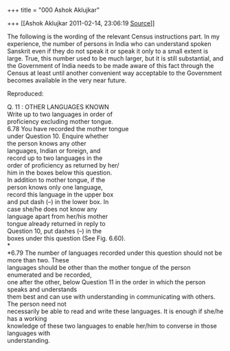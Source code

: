 +++
title = "000 Ashok Aklujkar"

+++
[[Ashok Aklujkar	2011-02-14, 23:06:19 [Source](https://groups.google.com/g/bvparishat/c/YITqQrBqHdU)]]



The following is the wording of the relevant Census instructions part. In my experience, the number of persons in India who can understand spoken Sanskrit even if they do not speak it or speak it only to a small extent is large. True, this number used to be much larger, but it is still substantial, and the Government of India needs to be made aware of this fact through the Census at least until another convenient way acceptable to the Government becomes available in the very near future.

  

  

Reproduced:

  

Q. 11 : OTHER LANGUAGES KNOWN  
Write up to two languages in order of  
proficiency excluding mother tongue.  
6.78 You have recorded the mother tongue  
under Question 10. Enquire whether  
the person knows any other  
languages, Indian or foreign, and  
record up to two languages in the  
order of proficiency as returned by her/  
him in the boxes below this question.  
In addition to mother tongue, if the  
person knows only one language,  
record this language in the upper box  
and put dash (–) in the lower box. In  
case she/he does not know any  
language apart from her/his mother  
tongue already returned in reply to  
Question 10, put dashes (–) in the  
boxes under this question (See Fig. 6.60).  
*  
*6.79 The number of languages recorded under this question should not be more than two. These  
languages should be other than the mother tongue of the person enumerated and be recorded,  
one after the other, below Question 11 in the order in which the person speaks and understands  
them best and can use with understanding in communicating with others. The person need not  
necessarily be able to read and write these languages. It is enough if she/he has a working  
knowledge of these two languages to enable her/him to converse in those languages with  
understanding.

  

  
  

  

